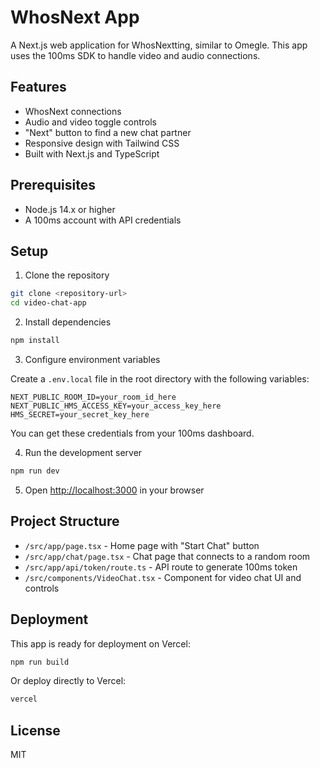 # WhosNext App

A Next.js web application for WhosNextting, similar to Omegle. This app uses the 100ms SDK to handle video and audio connections.

## Features

- WhosNext connections
- Audio and video toggle controls
- "Next" button to find a new chat partner
- Responsive design with Tailwind CSS
- Built with Next.js and TypeScript

## Prerequisites

- Node.js 14.x or higher
- A 100ms account with API credentials

## Setup

1. Clone the repository

```bash
git clone <repository-url>
cd video-chat-app
```

2. Install dependencies

```bash
npm install
```

3. Configure environment variables

Create a `.env.local` file in the root directory with the following variables:

```
NEXT_PUBLIC_ROOM_ID=your_room_id_here
NEXT_PUBLIC_HMS_ACCESS_KEY=your_access_key_here
HMS_SECRET=your_secret_key_here
```

You can get these credentials from your 100ms dashboard.

4. Run the development server

```bash
npm run dev
```

5. Open [http://localhost:3000](http://localhost:3000) in your browser

## Project Structure

- `/src/app/page.tsx` - Home page with "Start Chat" button
- `/src/app/chat/page.tsx` - Chat page that connects to a random room
- `/src/app/api/token/route.ts` - API route to generate 100ms token
- `/src/components/VideoChat.tsx` - Component for video chat UI and controls

## Deployment

This app is ready for deployment on Vercel:

```bash
npm run build
```

Or deploy directly to Vercel:

```bash
vercel
```

## License

MIT
